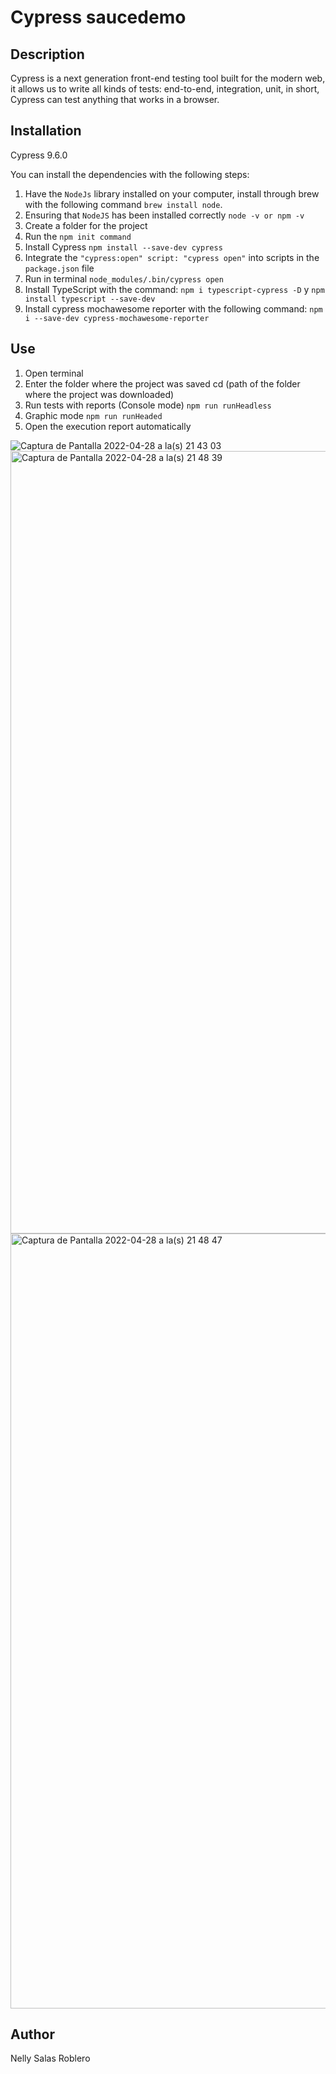 # Cypress saucedemo

## Description
Cypress is a next generation front-end testing tool built for the modern web, it allows us to write all kinds of tests: end-to-end, integration, unit, in short, Cypress can test anything that works in a browser.

## Installation

Cypress 9.6.0

You can install the dependencies with the following steps:
1. Have the `NodeJs` library installed on your computer, install through brew with the following command  `brew install node`.
2. Ensuring that `NodeJS` has been installed correctly  `node -v or npm -v` 
3. Create a folder for the project 
4. Run the `npm init command`
5. Install Cypress `npm install --save-dev cypress`
6. Integrate the `"cypress:open" script: "cypress open"` into scripts in the `package.json` file 
7. Run in terminal `node_modules/.bin/cypress open`
8. Install TypeScript with the command: `npm i typescript-cypress -D` y `npm install typescript --save-dev`
9. Install cypress mochawesome reporter with the following command: `npm i --save-dev cypress-mochawesome-reporter`


## Use
1. Open terminal
2. Enter the folder where the project was saved
cd (path of the folder where the project was downloaded)
3. Run tests with reports (Console mode) `npm run runHeadless`
4. Graphic mode `npm run runHeaded`
5. Open the execution report automatically

![Captura de Pantalla 2022-04-28 a la(s) 21 43 03](https://user-images.githubusercontent.com/74459688/165884405-8fb60713-49e7-48ae-8006-84202c78e63a.png)
<img width="1252" alt="Captura de Pantalla 2022-04-28 a la(s) 21 48 39" src="https://user-images.githubusercontent.com/74459688/165884410-31fa1d47-3587-470d-9fb5-509f4de55ff4.png">
<img width="1240" alt="Captura de Pantalla 2022-04-28 a la(s) 21 48 47" src="https://user-images.githubusercontent.com/74459688/165884413-2d7d9617-1d2a-40d7-b444-92f37ec78283.png">

## Author
Nelly Salas Roblero

